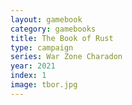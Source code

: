 ```yaml
---
layout: gamebook
category: gamebooks
title: The Book of Rust
type: campaign
series: War Zone Charadon
year: 2021
index: 1
image: tbor.jpg
---
```

